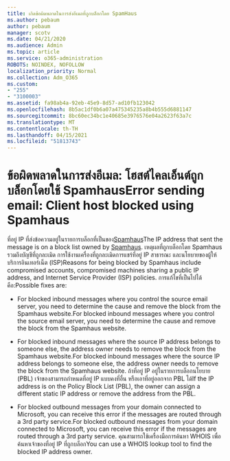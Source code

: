 ```yaml
---
title: เกิดข้อผิดพลาดในการส่งอีเมลที่ถูกบล็อกโดย SpamHaus
ms.author: pebaum
author: pebaum
manager: scotv
ms.date: 04/21/2020
ms.audience: Admin
ms.topic: article
ms.service: o365-administration
ROBOTS: NOINDEX, NOFOLLOW
localization_priority: Normal
ms.collection: Adm_O365
ms.custom:
- "255"
- "3100003"
ms.assetid: fa98ab4a-92eb-45e9-8d57-ad10fb123042
ms.openlocfilehash: 8b5ac1df0b6a07a475345235a8b4b555d6881147
ms.sourcegitcommit: 8bc60ec34bc1e40685e3976576e04a2623f63a7c
ms.translationtype: MT
ms.contentlocale: th-TH
ms.lasthandoff: 04/15/2021
ms.locfileid: "51813743"
---
```

# <a name="error-sending-email-client-host-blocked-using-spamhaus"></a><span data-ttu-id="c4d86-102">ข้อผิดพลาดในการส่งอีเมล: โฮสต์ไคลเอ็นต์ถูกบล็อกโดยใช้ Spamhaus</span><span class="sxs-lookup"><span data-stu-id="c4d86-102">Error sending email: Client host blocked using Spamhaus</span></span>

<span data-ttu-id="c4d86-103">ที่อยู่ IP ที่ส่งข้อความอยู่ในรายการบล็อกที่เป็นของ[Spamhaus](https://go.microsoft.com/fwlink/p/?linkid=123245)</span><span class="sxs-lookup"><span data-stu-id="c4d86-103">The IP address that sent the message is on a block list owned by [Spamhaus](https://go.microsoft.com/fwlink/p/?linkid=123245).</span></span> <span data-ttu-id="c4d86-104">เหตุผลที่ถูกบล็อกโดย Spamhaus รวมถึงบัญชีที่ถูกละเมิด การใช้งานเครื่องที่ถูกละเมิดการแชร์ที่อยู่ IP สาธารณะ และนโยบายของผู้ให้บริการอินเทอร์เน็ต (ISP)</span><span class="sxs-lookup"><span data-stu-id="c4d86-104">Reasons for being blocked by Spamhaus include compromised accounts, compromised machines sharing a public IP address, and Internet Service Provider (ISP) policies.</span></span> <span data-ttu-id="c4d86-105">การแก้ไขที่เป็นไปได้คือ:</span><span class="sxs-lookup"><span data-stu-id="c4d86-105">Possible fixes are:</span></span>
  
- <span data-ttu-id="c4d86-106">For blocked inbound messages where you control the source email server, you need to determine the cause and remove the block from the Spamhaus website.</span><span class="sxs-lookup"><span data-stu-id="c4d86-106">For blocked inbound messages where you control the source email server, you need to determine the cause and remove the block from the Spamhaus website.</span></span>

- <span data-ttu-id="c4d86-107">For blocked inbound messages where the source IP address belongs to someone else, the address owner needs to remove the block from the Spamhaus website.</span><span class="sxs-lookup"><span data-stu-id="c4d86-107">For blocked inbound messages where the source IP address belongs to someone else, the address owner needs to remove the block from the Spamhaus website.</span></span> <span data-ttu-id="c4d86-108">ถ้าที่อยู่ IP อยู่ในรายการบล็อกนโยบาย (PBL) เจ้าของสามารถกําหนดที่อยู่ IP แบบคงที่อื่น หรือเอาที่อยู่ออกจาก PBL ได้</span><span class="sxs-lookup"><span data-stu-id="c4d86-108">If the IP address is on the Policy Block List (PBL), the owner can assign a different static IP address or remove the address from the PBL.</span></span>

- <span data-ttu-id="c4d86-109">For blocked outbound messages from your domain connected to Microsoft, you can receive this error if the messages are routed through a 3rd party service.</span><span class="sxs-lookup"><span data-stu-id="c4d86-109">For blocked outbound messages from your domain connected to Microsoft, you can receive this error if the messages are routed through a 3rd party service.</span></span> <span data-ttu-id="c4d86-110">คุณสามารถใช้เครื่องมือการค้นหา WHOIS เพื่อค้นหาเจ้าของที่อยู่ IP ที่ถูกบล็อก</span><span class="sxs-lookup"><span data-stu-id="c4d86-110">You can use a WHOIS lookup tool to find the blocked IP address owner.</span></span>
